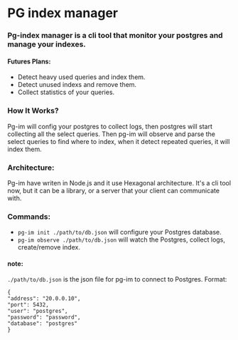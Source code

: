 # PG index manager

### Pg-index manager is a cli tool that monitor your postgres and manage your indexes.

#### Futures Plans:

- Detect heavy used queries and index them.
- Detect unused indexs and remove them.
- Collect statistics of your queries.

### How It Works?

Pg-im will config your postgres to collect logs, then postgres will start collecting all the select queries.
Then pg-im will observe and parse the select queries to find where to index, when it detect repeated queries, it will index them.

### Architecture:

Pg-im have writen in Node.js and it use Hexagonal architecture.
It's a cli tool now, but it can be a library, or a server that your client can communicate with.

### Commands:

- `pg-im init ./path/to/db.json` will configure your Postgres database.
- `pg-im observe ./path/to/db.json` will watch the Postgres, collect logs, create/remove index.

#### note:

`./path/to/db.json` is the json file for pg-im to connect to Postgres.
Format:

```
{
"address": "20.0.0.10",
"port": 5432,
"user": "postgres",
"password": "password",
"database": "postgres"
}

```
